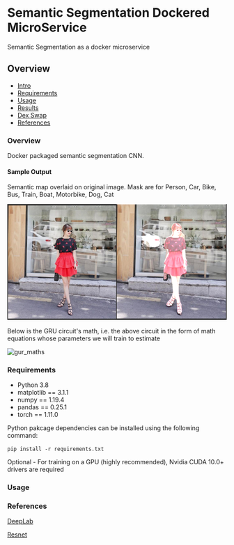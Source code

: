 # Semantic Segmentation Dockered MicroService

Semantic Segmentation as a docker microservice


## Overview
  * [Intro](#intro)
  * [Requirements](#requirements)
  * [Usage](#usage)
  * [Results](#results)
  * [Dex Swap](#dexswap)
  * [References](#references)


### Overview
Docker packaged semantic segmentation CNN. 


#### Sample Output

Semantic map overlaid on original image. Mask are for Person, Car, Bike, Bus, Train, Boat, Motorbike, Dog, Cat

![sample_output](sample/person_and_car_semantic_segmentationsmall.png)

Below is the GRU circuit's math, i.e. the above circuit in the form of math equations whose parameters we will train to estimate

![gur_maths]()


### Requirements
  * Python 3.8
  * matplotlib == 3.1.1
  * numpy == 1.19.4
  * pandas == 0.25.1
  * torch == 1.11.0

Python pakcage dependencies can be installed using the following command:
```
pip install -r requirements.txt
```
Optional - For training on a GPU (highly recommended), Nvidia CUDA 10.0+ drivers are required

### Usage

### References

[DeepLab]()

[Resnet]()
